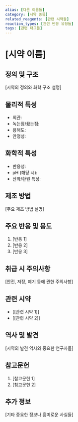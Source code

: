 ```yaml
---
alias: [다른 이름들]
category: [시약 종류]
related_reagents: [관련 시약들]
reaction_types: [관련 반응 유형들]
tags: [관련 태그들]
---
```



# [시약 이름]

## 정의 및 구조
[시약의 정의와 화학 구조 설명]

## 물리적 특성
- 외관:
- 녹는점/끓는점:
- 용해도:
- 안정성:

## 화학적 특성
- 반응성:
- pH (해당 시):
- 산화/환원 특성:

## 제조 방법
[주요 제조 방법 설명]

## 주요 반응 및 용도
1. [반응 1]
2. [반응 2]
3. [반응 3]

## 취급 시 주의사항
[안전, 저장, 폐기 등에 관한 주의사항]

## 관련 시약
- [[관련 시약 1]]
- [[관련 시약 2]]

## 역사 및 발견
[시약의 발견 역사와 중요한 연구자들]

## 참고문헌
1. [참고문헌 1]
2. [참고문헌 2]

## 추가 정보
[기타 중요한 정보나 흥미로운 사실들]